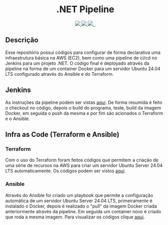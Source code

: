 <p align="center">
    <h1 align="center">.NET Pipeline</h1>
</p>

<p align="center">
  <a aria-label="Ansible version" href="https://www.ansible.com/">
    <img src="https://img.shields.io/badge/v2.15.3-000.svg?logo=Ansible&labelColor=000&style=for-the-badge">
  </a>
  <a aria-label="awscli version" href="https://aws.amazon.com/cli/">
    <img src="https://img.shields.io/badge/2.13.3-000?style=for-the-badge&logo=amazonwebservices&logoColor=white">
  </a>
  <a aria-label="Jenkins version" href="https://www.jenkins.io/">
    <img src="https://img.shields.io/badge/2.452.3-000?style=for-the-badge&logo=jenkins&logoColor=white">
  </a>
  <a aria-label="Python version" href="https://www.python.org/">
    <img alt="" src="https://img.shields.io/badge/v3.9-000.svg?logo=python&style=for-the-badge">
  </a>
  <a aria-label="Terraform version" href="https://www.terraform.io/">
    <img alt="" src="https://img.shields.io/badge/v1.5.4-000.svg?logo=terraform&logoColor=7B42BC&style=for-the-badge">
  </a>
</p>

## Descrição

Esse repositório possui códigos para configurar de forma declarativa uma infraestrutura básica na AWS (EC2), bem como uma pipeline de ci/cd no Jenkins para um projeto .NET. O código final é deployado através da pipeline na forma de um container Docker para um servidor Ubuntu 24.04 LTS configurado através do Ansible e do Terraform.

## Jenkins

As instruções da pipeline podem ser vistas [aqui](./Jenkinsfile). De forma resumida é feito o checkout no código, depois o build do programa, teste, build da imagem Docker, em seguida o push da mesma e por fim são acionados o Terraform e o Ansible.

## Infra as Code (Terraform e Ansible)

### Terraform

Com o uso do Terraform foram feitos códigos que permitem a criação de uma série de recursos na AWS para criar um servidor Ubuntu Server 24.04 LTS automaticamente. Os códigos podem ser vistos [aqui](./terraform/main/).

### Ansible

Através do Ansible foi criado um playbook que permite a configuração automática de um servidor Ubuntu Server 24.04 LTS, primeiramente é instalado o Docker, depois é realizado o "pull" da imagem Docker criada anteriormente através da pipeline. Em seguida um container novo é criado que roda a mesma imagem. Para visualizar os códigos clique [aqui](./ansible/).
